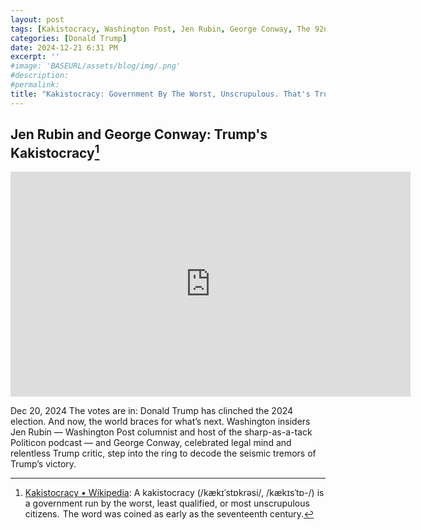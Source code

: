 ```yaml
---
layout: post
tags: [Kakistocracy, Washington Post, Jen Rubin, George Conway, The 92nd Street Y New York, politics]
categories: [Donald Trump]
date: 2024-12-21 6:31 PM
excerpt: ''
#image: 'BASEURL/assets/blog/img/.png'
#description:
#permalink:
title: "Kakistocracy: Government By The Worst, Unscrupulous. That's Trump's Cabinet"
---
```



## Jen Rubin and George Conway: Trump's Kakistocracy[^11]

<iframe width="640" height="360" src="https://www.youtube.com/embed/-b5RSDj-7tk" title="Jen Rubin and George Conway: Trump&#39;s Kakistocracy" frameborder="0" allow="accelerometer; autoplay; clipboard-write; encrypted-media; gyroscope; picture-in-picture; web-share" referrerpolicy="strict-origin-when-cross-origin" allowfullscreen></iframe>

Dec 20, 2024
The votes are in: Donald Trump has clinched the 2024 election. And now, the world braces for what’s next. Washington insiders Jen Rubin — Washington Post columnist and host of the sharp-as-a-tack Politicon podcast — and George Conway, celebrated legal mind and relentless Trump critic, step into the ring to decode the seismic tremors of Trump’s victory.

[^11]: [Kakistocracy • Wikipedia](https://en.wikipedia.org/wiki/Kakistocracy?wprov=sfla1): A kakistocracy (/kækɪˈstɒkrəsi/, /kækɪsˈtɒ-/) is a government run by the worst, least qualified, or most unscrupulous citizens.  The word was coined as early as the seventeenth century.

